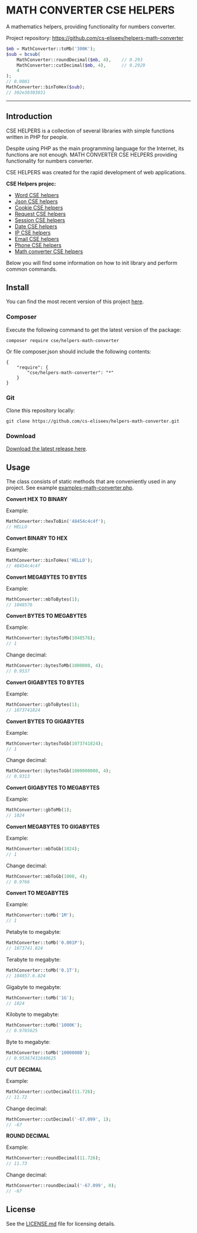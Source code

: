 MATH CONVERTER CSE HELPERS
=======

A mathematics helpers, providing functionality for numbers converter.

Project repository: https://github.com/cs-eliseev/helpers-math-converter

```php
$mb = MathConverter::toMb('300K');
$sub = bcsub(
    MathConverter::roundDecimal($mb, 4),    // 0.293
    MathConverter::cutDecimal($mb, 4),      // 0.2929
    4
);
// 0.0001
MathConverter::binToHex($sub);
// 302e30303031
```
***

## Introduction

CSE HELPERS is a collection of several libraries with simple functions written in PHP for people.

Despite using PHP as the main programming language for the Internet, its functions are not enough. MATH CONVERTER CSE HELPERS providing functionality for numbers converter.

CSE HELPERS was created for the rapid development of web applications.

**CSE Helpers projec:**
* [Word CSE helpers](https://github.com/cs-eliseev/helpers-word)
* [Json CSE helpers](https://github.com/cs-eliseev/helpers-json)
* [Cookie CSE helpers](https://github.com/cs-eliseev/helpers-cookie)
* [Request CSE helpers](https://github.com/cs-eliseev/helpers-request)
* [Session CSE helpers](https://github.com/cs-eliseev/helpers-session)
* [Date CSE helpers](https://github.com/cs-eliseev/helpers-date)
* [IP CSE helpers](https://github.com/cs-eliseev/helpers-ip)
* [Email CSE helpers](https://github.com/cs-eliseev/helpers-email)
* [Phone CSE helpers](https://github.com/cs-eliseev/helpers-phone)
* [Math converter CSE helpers](https://github.com/cs-eliseev/helpers-phone)

Below you will find some information on how to init library and perform common commands.

## Install

You can find the most recent version of this project [here](https://github.com/cs-eliseev/helpers-math-converter).

### Composer

Execute the following command to get the latest version of the package:
```shell
composer require cse/helpers-math-converter
```

Or file composer.json should include the following contents:
```
{
    "require": {
        "cse/helpers-math-converter": "*"
    }
}
```

### Git

Clone this repository locally:
```shell
git clone https://github.com/cs-eliseev/helpers-math-converter.git
```

### Download

[Download the latest release here](https://github.com/cs-eliseev/helpers-math-converter/archive/master.zip).

## Usage

The class consists of static methods that are conveniently used in any project. See example [examples-math-converter.php](https://github.com/cs-eliseev/helpers-math-converter/blob/master/examples/examples-math-converter.php).

**Convert HEX TO BINARY**

Example:
```php
MathConverter::hexToBin('48454c4c4f');
// HELLO
```

**Convert BINARY TO HEX**

Example:
```php
MathConverter::binToHex('HELLO');
// 48454c4c4f
```

**Convert MEGABYTES TO BYTES**

Example:
```php
MathConverter::mbToBytes(1);
// 1048576
```

**Convert BYTES TO MEGABYTES**

Example:
```php
MathConverter::bytesToMb(1048576);
// 1
```

Change decimal:
```php
MathConverter::bytesToMb(1000000, 4);
// 0.9537
```

**Convert GIGABYTES TO BYTES**

Example:
```php
MathConverter::gbToBytes(1);
// 1073741824
```

**Convert BYTES TO GIGABYTES**

Example:
```php
MathConverter::bytesToGb(1073741824);
// 1
```

Change decimal:
```php
MathConverter::bytesToGb(1000000000, 4);
// 0.9313
```

**Convert GIGABYTES TO MEGABYTES**

Example:
```php
MathConverter::gbToMb(1);
// 1024
```

**Convert MEGABYTES TO GIGABYTES**

Example:
```php
MathConverter::mbToGb(1024);
// 1
```

Change decimal:
```php
MathConverter::mbToGb(1000, 4);
// 0.9766
```

**Convert TO MEGABYTES**

Example:
```php
MathConverter::toMb('1M');
// 1
```

Petabyte to megabyte:
```php
MathConverter::toMb('0.001P');
// 1073741.824
```

Terabyte to megabyte:
```php
MathConverter::toMb('0.1T');
// 104857.6.824
```

Gigabyte to megabyte:
```php
MathConverter::toMb('1G');
// 1024
```

Kilobyte to megabyte:
```php
MathConverter::toMb('1000K');
// 0.9765625
```

Byte to megabyte:
```php
MathConverter::toMb('1000000B');
// 0.95367431640625
```

**CUT DECIMAL**

Example:
```php
MathConverter::cutDecimal(11.726);
// 11.72
```

Change decimal:
```php
MathConverter::cutDecimal('-67.099', 1);
// -67
```

**ROUND DECIMAL**

Example:
```php
MathConverter::roundDecimal(11.726);
// 11.73
```

Change decimal:
```php
MathConverter::roundDecimal('-67.099', 0);
// -67
```


## License

See the [LICENSE.md](https://github.com/cs-eliseev/helpers-math-converter/blob/master/LICENSE.md) file for licensing details.